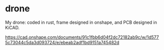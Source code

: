 # drone
My drone: coded in rust, frame designed in onshape, and PCB designed in KiCAD.

https://cad.onshape.com/documents/91c1fbb6d04f2dc72182ab9c/w/1d5775c73044c5da3d093724/e/ebeab2adf1bd9151a745482d
